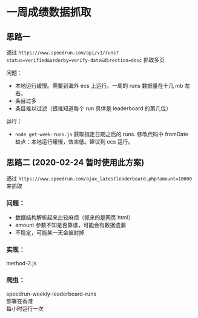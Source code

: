 # 一周成绩数据抓取

## 思路一

通过 `https://www.speedrun.com/api/v1/runs?status=verified&orderby=verify-date&direction=desc` 抓取多页

问题：
- 本地运行缓慢。需要到海外 ecs 上运行。一周的 runs 数据量在十几 mb 左右。
- 条目过多
- 条目难以过滤（很难知道每个 run 具体是 leaderboard 的第几位）

运行：
- `node get-week-runs.js` 获取指定日期之后的 runs. 修改代码中 fromDate  
  缺点：本地运行缓慢，效率低。建议到 ecs 运行。

## 思路二 (2020-02-24 暂时使用此方案)

通过 `https://www.speedrun.com/ajax_latestleaderboard.php?amount=10000` 来抓取

### 问题：
- 数据结构解析起来比较麻烦（抓来的是网页 html）
- amount 参数不知是否靠谱，可能会有数据遗漏
- 不稳定，可能某一天会被封掉

### 实现：  
method-2.js

### 爬虫：
speedrun-weekly-leaderboard-runs  
部署在香港  
每小时运行一次  